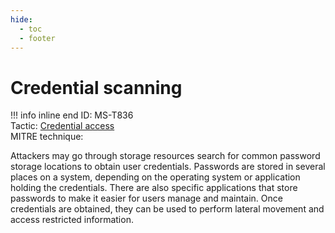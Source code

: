 ```yaml
---
hide:
  - toc
  - footer
---
```


# Credential scanning

!!! info inline end
    ID: MS-T836<br>
    Tactic: [Credential access](../tactics/CredentialAccess/index.md) <br>
    MITRE technique: 

Attackers may go through storage resources search for common password storage locations to obtain user credentials. Passwords are stored in several places on a system, depending on the operating system or application holding the credentials. There are also specific applications that store passwords to make it easier for users manage and maintain. Once credentials are obtained, they can be used to perform lateral movement and access restricted information.

